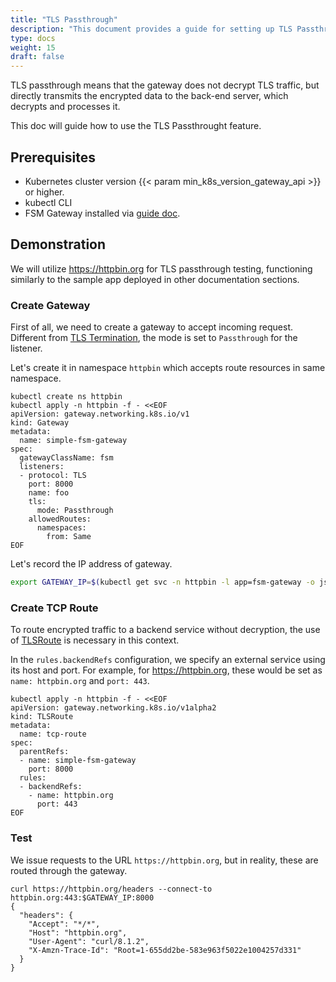 ```yaml
---
title: "TLS Passthrough"
description: "This document provides a guide for setting up TLS Passthrough in FSM Gateway, allowing encrypted traffic to be routed directly to backend servers. It includes prerequisites, steps for creating a Gateway and TCP Route for the feature, and demonstrates testing the setup."
type: docs
weight: 15
draft: false
---
```


TLS passthrough means that the gateway does not decrypt TLS traffic, but directly transmits the encrypted data to the back-end server, which decrypts and processes it.

This doc will guide how to use the TLS Passthrought feature.

## Prerequisites

- Kubernetes cluster version {{< param min_k8s_version_gateway_api >}} or higher.
- kubectl CLI
- FSM Gateway installed via [guide doc](/guides/traffic_management/ingress/fsm_gateway/installation).

## Demonstration

We will utilize https://httpbin.org for TLS passthrough testing, functioning similarly to the sample app deployed in other documentation sections.

### Create Gateway

First of all, we need to create a gateway to accept incoming request. Different from [TLS Termination](/guides/traffic_management/ingress/fsm_gateway/tls_termination/), the mode is set to `Passthrough` for the listener.

Let's create it in namespace `httpbin` which accepts route resources in same namespace.

```shell
kubectl create ns httpbin
kubectl apply -n httpbin -f - <<EOF
apiVersion: gateway.networking.k8s.io/v1
kind: Gateway
metadata:
  name: simple-fsm-gateway
spec:
  gatewayClassName: fsm
  listeners:
  - protocol: TLS
    port: 8000
    name: foo
    tls:
      mode: Passthrough
    allowedRoutes:
      namespaces:
        from: Same
EOF
```

Let's record the IP address of gateway.

```bash
export GATEWAY_IP=$(kubectl get svc -n httpbin -l app=fsm-gateway -o jsonpath='{.items[0].status.loadBalancer.ingress[0].ip}')
```

### Create TCP Route

To route encrypted traffic to a backend service without decryption, the use of [TLSRoute](https://gateway-api.sigs.k8s.io/reference/spec/#gateway.networking.k8s.io/v1alpha2.TLSRoute) is necessary in this context.

In the `rules.backendRefs` configuration, we specify an external service using its host and port. For example, for https://httpbin.org, these would be set as `name: httpbin.org` and `port: 443`.

```shell
kubectl apply -n httpbin -f - <<EOF
apiVersion: gateway.networking.k8s.io/v1alpha2
kind: TLSRoute
metadata:
  name: tcp-route
spec:
  parentRefs:
  - name: simple-fsm-gateway
    port: 8000
  rules:
  - backendRefs:
    - name: httpbin.org
      port: 443
EOF
```

### Test

We issue requests to the URL `https://httpbin.org`, but in reality, these are routed through the gateway. 

```shell
curl https://httpbin.org/headers --connect-to httpbin.org:443:$GATEWAY_IP:8000
{
  "headers": {
    "Accept": "*/*",
    "Host": "httpbin.org",
    "User-Agent": "curl/8.1.2",
    "X-Amzn-Trace-Id": "Root=1-655dd2be-583e963f5022e1004257d331"
  }
}
```